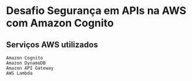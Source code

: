 # Desafio Segurança em APIs na AWS com Amazon Cognito

## Serviços AWS utilizados

    Amazon Cognito
    Amazon DynamoDB
    Amazon API Gateway
    AWS Lambda
    
